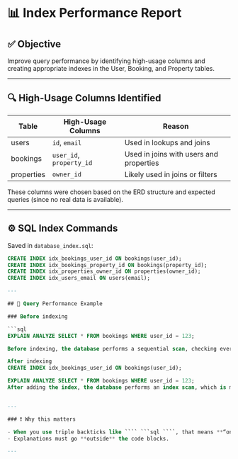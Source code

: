 # 📊 Index Performance Report

## ✅ Objective

Improve query performance by identifying high-usage columns and creating appropriate indexes in the User, Booking, and Property tables.

---

## 🔍 High-Usage Columns Identified

| Table      | High-Usage Columns               | Reason                                      |
|------------|----------------------------------|---------------------------------------------|
| users      | `id`, `email`                    | Used in lookups and joins                   |
| bookings   | `user_id`, `property_id`         | Used in joins with users and properties     |
| properties | `owner_id`                       | Likely used in joins or filters             |

These columns were chosen based on the ERD structure and expected queries (since no real data is available).

---

## ⚙️ SQL Index Commands

Saved in `database_index.sql`:

```sql
CREATE INDEX idx_bookings_user_id ON bookings(user_id);
CREATE INDEX idx_bookings_property_id ON bookings(property_id);
CREATE INDEX idx_properties_owner_id ON properties(owner_id);
CREATE INDEX idx_users_email ON users(email);

---

## 🧪 Query Performance Example

### Before indexing

```sql
EXPLAIN ANALYZE SELECT * FROM bookings WHERE user_id = 123;

Before indexing, the database performs a sequential scan, checking every row in the bookings table to find matches. This is inefficient on large tables.

After indexing
CREATE INDEX idx_bookings_user_id ON bookings(user_id);

EXPLAIN ANALYZE SELECT * FROM bookings WHERE user_id = 123;
After adding the index, the database performs an index scan, which is much faster because it jumps directly to the matching rows using the index.


---

### ❗ Why this matters

- When you use triple backticks like ```` ```sql ````, that means **“only code goes here.”**
- Explanations must go **outside** the code blocks.

---
